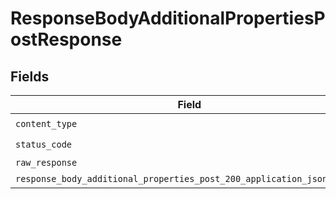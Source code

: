 # ResponseBodyAdditionalPropertiesPostResponse


## Fields

| Field                                                                                                                                                 | Type                                                                                                                                                  | Required                                                                                                                                              | Description                                                                                                                                           |
| ----------------------------------------------------------------------------------------------------------------------------------------------------- | ----------------------------------------------------------------------------------------------------------------------------------------------------- | ----------------------------------------------------------------------------------------------------------------------------------------------------- | ----------------------------------------------------------------------------------------------------------------------------------------------------- |
| `content_type`                                                                                                                                        | *str*                                                                                                                                                 | :heavy_check_mark:                                                                                                                                    | N/A                                                                                                                                                   |
| `status_code`                                                                                                                                         | *int*                                                                                                                                                 | :heavy_check_mark:                                                                                                                                    | N/A                                                                                                                                                   |
| `raw_response`                                                                                                                                        | [requests.Response](https://requests.readthedocs.io/en/latest/api/#requests.Response)                                                                 | :heavy_minus_sign:                                                                                                                                    | N/A                                                                                                                                                   |
| `response_body_additional_properties_post_200_application_json_object`                                                                                | [Optional[ResponseBodyAdditionalPropertiesPost200ApplicationJSON]](../../models/operations/responsebodyadditionalpropertiespost200applicationjson.md) | :heavy_minus_sign:                                                                                                                                    | OK                                                                                                                                                    |